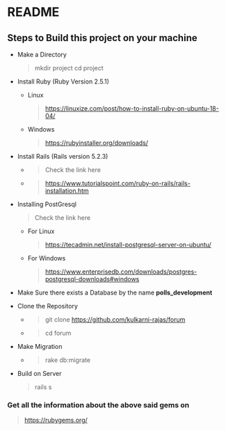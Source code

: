 # README

## Steps to Build this project on your machine

 * Make a Directory
    > mkdir project
    > cd project

 * Install Ruby (Ruby Version 2.5.1)
    * Linux
        > https://linuxize.com/post/how-to-install-ruby-on-ubuntu-18-04/
    * Windows
        > https://rubyinstaller.org/downloads/

 * Install Rails (Rails version 5.2.3)
    * > Check the link here
    * > https://www.tutorialspoint.com/ruby-on-rails/rails-installation.htm

 * Installing PostGresql
    > Check the link here
    * For Linux
        > https://tecadmin.net/install-postgresql-server-on-ubuntu/
    * For Windows
        > https://www.enterprisedb.com/downloads/postgres-postgresql-downloads#windows

 * Make Sure there exists a Database by the name **polls_development**

* Clone the Repository
    * > git clone https://github.com/kulkarni-rajas/forum
    * > cd forum

* Make Migration
    * > rake db:migrate

* Build on Server
    > rails s


### Get all the information about the above said gems on
> https://rubygems.org/
